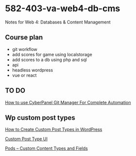 # 582-403-va-web4-db-cms

Notes for Web 4: Databases &amp; Content Management

## Course plan

- git workflow
- add scores for game using localstorage
- add scores to a db using php and sql
- api
- headless wordpress
- vue or react

## TO DO

[How to use CyberPanel Git Manager For Complete Automation](https://community.cyberpanel.net/t/how-to-use-cyberpanel-git-manager-for-complete-automation/30630)

## Wp custom post types

[How to Create Custom Post Types in WordPress](https://elementor.com/blog/wordpress-custom-post-types/?utm_source=google&utm_medium=cpc&utm_campaign=11138809851&utm_term=&lang=&gad_source=1&gclid=Cj0KCQiAx9q6BhCDARIsACwUxu5Ea-LpMA5JnV7pgS-xkT5Yonc8NkM8FE7qkxhrYD2Y11tb7zq4jGIaAoquEALw_wcB)

[Custom Post Type UI](https://wordpress.org/plugins/custom-post-type-ui/)

[Pods – Custom Content Types and Fields](https://wordpress.org/plugins/pods/)
